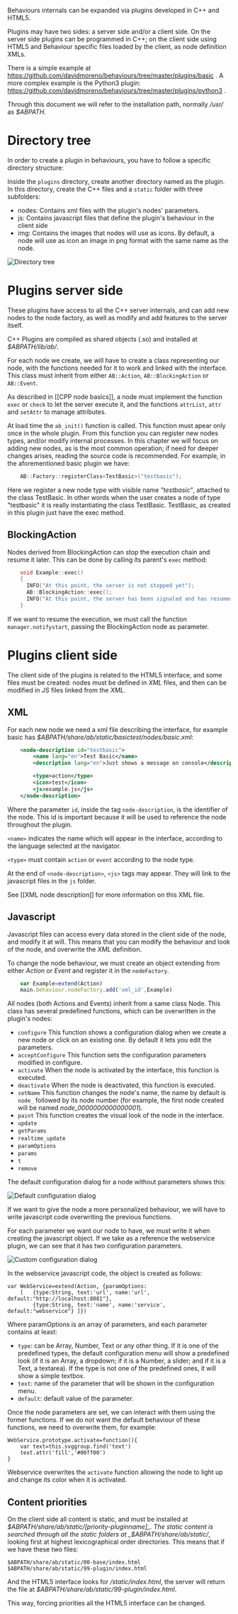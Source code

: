 Behaviours internals can be expanded via plugins developed in C++ and HTML5.

Plugins may have two sides: a server side and/or a client side. On the server side plugins can be programmed in C++; on the client side using HTML5 and Behaviour specific files loaded by the client, as node definition XMLs.

There is a simple example at https://github.com/davidmoreno/behaviours/tree/master/plugins/basic . A more complex example is the Python3 plugin: https://github.com/davidmoreno/behaviours/tree/master/plugins/python3 .

Through this document we will refer to the installation path, normally _/usr/_ as _$ABPATH_.

# Directory tree

In order to create a plugin in behaviours, you have to follow a specific directory structure:

Inside the `plugins` directory, create another directory named as the plugin. In this directory, create the C++ files and a `static` folder with three subfolders:

* nodes: Contains xml files with the plugin's nodes' parameters.
* js: Contains javascript files that define the plugin's behaviour in the client side
* img: Contains the images that nodes will use as icons. By default, a node will use as icon an image in png format with the same name as the node.

![Directory tree](https://github.com/fawques/behaviours/raw/62b5115a883e2fc14c340696823a305458edaa6c/plugins/Interfaz/static/img/plugin1.png)

# Plugins server side 

These plugins have access to all the C++ server internals, and can add new nodes to the node factory, as well as modify and add features to the server itself.

C++ Plugins are compiled as shared objects (.so) and installed at _$ABPATH/lib/ab/_.

For each node we create, we will have to create a class representing our node, with the functions needed for it to work and linked with the interface. This class must inherit from either `AB::Action`, `AB::BlockingAction` or `AB::Event`.

As described in [[CPP node basics]], a node must implement the function `exec` or `check` to let the server execute it, and the functions `attrList`, `attr` and `setAttr` to manage attributes.

At load time the `ab_init()` function is called. This function must apear only once in the whole plugin. From this function you can register new nodes types, and/or modify internal processes. In this chapter we will focus on adding new nodes, as is the most common operation; if need for deeper changes arises, reading the source code is recommended. For example, in the aforementioned basic plugin we have:

```c++
    AB::Factory::registerClass<TestBasic>("testbasic");
```

Here we register a new node type with visible name _"testbasic"_, attached to the class TestBasic. In other words when the user creates a node of type "testbasic" it is really instantiating the class TestBasic. TestBasic, as created in this plugin just have the exec method. 

## BlockingAction

Nodes derived from BlockingAction can stop the execution chain and resume it later. This can be done by calling its parent's `exec` method:

```c++
	void Example::exec()
	{
	  INFO("At this point, the server is not stopped yet");
	  AB::BlockingAction::exec();
	  INFO("At this point, the server has been signaled and has resumed");
	}
```

If we want to resume the execution, we must call the function `manager.notifystart`, passing the BlockingAction node as parameter.

# Plugins client side

The client side of the plugins is related to the HTML5 interface, and some files must be created: nodes must be defined in _XML_ files, and then can be modified in _JS_ files linked from the _XML_.

## XML

For each new node we need a xml file describing the interface, for example basic has _$ABPATH/share/ab/static/basictest/nodes/basic.xml_:

```xml
    <node-description id="testbasic">
	    <name lang="en">Test Basic</name>
	    <description lang="en">Just shows a message on console</description>

	    <type>action</type>
		<icon>test</icon>
		<js>example.js</js>
	</node-description>
```

Where the parameter `id`, inside the tag `node-description`, is the identifier of the node. This id is important because it will be used to reference the node throughout the plugin.

`<name>` indicates the name which will appear in the interface, according to the language selected at the navigator.

`<type>` must contain `action` or `event` according to the node type.

At the end of `<node-description>`, `<js>` tags may appear. They will link to the javascript files in the `js` folder.

See [[XML node description]] for more information on this XML file.

## Javascript

Javascript files can access every data stored in the client side of the node, and modify it at will. This means that you can modify the behaviour and look of the node, and overwrite the _XML_ definition.

To change the node behaviour, we must create an object extending from either _Action_ or _Event_ and register it in the `nodeFactory`.

```js
	var Example=extend(Action)
	main.behaviour.nodeFactory.add('xml_id',Example)
```

All nodes (both Actions and Events) inherit from a same class Node. This class has several predefined functions, which can be overwritten in the plugin's nodes:

* `configure`
This function shows a configuration dialog when we create a new node or click on an existing one. By default it lets you edit the parameters.
* `acceptConfigure`
This function sets the configuration parameters modified in configure.
* `activate`
When the node is activated by the interface, this function is executed.
* `deactivate`
When the node is deactivated, this function is executed.
* `setName`
This function changes the node's name, the name by default is `node_` followed by its node number (for example, the first node created will be named _node_0000000000000001_).
* `paint`
This function creates the visual look of the node in the interface.
* `update`
* `getParams`
* `realtime_update`
* `paramOptions`
* `params`
* `t`
* `remove`

The default configuration dialog for a node without parameters shows this:

![Default configuration dialog](https://github.com/fawques/behaviours/raw/62b5115a883e2fc14c340696823a305458edaa6c/plugins/Interfaz/static/img/plugin2.png)  

If we want to give the node a more personalized behaviour, we will have to write javascript code overwriting the previous functions.

For each parameter we want our node to have, we must write it when creating the javascript object. If we take as a reference the webservice plugin, we can see that it has two configuration parameters.

![Custom configuration dialog](https://github.com/fawques/behaviours/raw/62b5115a883e2fc14c340696823a305458edaa6c/plugins/Interfaz/static/img/plugin3.png)

In the webservice javascript code, the object is created as follows:

	var WebService=extend(Action, {paramOptions: 
		[   {type:String, text:'url', name:'url', default:"http://localhost:8081"},
        	{type:String, text:'name', name:'service', default:"webservice"} ]})

Where paramOptions is an array of parameters, and each parameter contains at least:

* `type`: can be Array, Number, Text or any other thing. If it is one of the predefined types, the default configuration menu will show a predefined look (if it is an Array, a dropdown; if it is a Number, a slider; and if it is a Text, a textarea). If the type is not one of the predefined ones, it will show a simple textbox.
* `text`: name of the parameter that will be shown in the configuration menu.
* `default`: default value of the parameter.

Once the node parameters are set, we can interact with them using the former functions. If we do not want the default behaviour of these functions, we need to overwrite them, for example:

	WebService.prototype.activate=function(){
    	var text=this.svggroup.find('text')
    	text.attr('fill','#00ff00')
	}

Webservice overwrites the `activate` function allowing the node to light up and change its color when it is activated.

## Content priorities

On the client side all content is static, and must be installed at _$ABPATH/share/ab/static/[priority-pluginname]_. The static content is searched through all the static folders at _$ABPATH/share/ab/static/_, looking first at highest lexicographical order directories. This means  that if we have these two files:

    $ABPATH/share/ab/static/00-base/index.html
    $ABPATH/share/ab/static/99-plugin/index.html

And the HTML5 interface looks for _/static/index.html_, the server will return the file at _$ABPATH/share/ab/static/99-plugin/index.html_. 

This way, forcing priorities all the HTML5 interface can be changed.